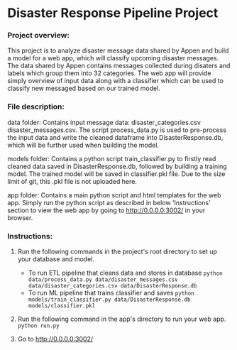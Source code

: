 
# Disaster Response Pipeline Project

### Project overview:
This project is to analyze disaster message data shared by Appen and build a model for a web app, which will classify upcoming disaster messages. The data shared by Appen contains messages collected during disaters and labels which group them into 32 categories. The web app will provide simply overview of input data along with a classifier which can be used to classify new messaged based on our trained model.

### File description:
data folder: 
Contains input message data: disaster_categories.csv disaster_messages.csv. The script process_data.py is used to pre-process the input data and write the cleaned dataframe into DisasterResponse.db, which will be further used when building the model.

models folder:
Contains a python script train_classifier.py to firstly read cleaned data saved in DisasterResponse.db, followed by building a training model. The trained model will be saved in classifier.pkl file. Due to the size limit of git, this .pkl file is not uploaded here.

app folder:
Contains a main python script and html templates for the web app. Simply run the python script as described in below 'Instructions' section to view the web app by going to http://0.0.0.0:3002/ in your browser.

### Instructions:
1. Run the following commands in the project's root directory to set up your database and model.

    - To run ETL pipeline that cleans data and stores in database
        `python data/process_data.py data/disaster_messages.csv data/disaster_categories.csv data/DisasterResponse.db`
    - To run ML pipeline that trains classifier and saves
        `python models/train_classifier.py data/DisasterResponse.db models/classifier.pkl`

2. Run the following command in the app's directory to run your web app.
    `python run.py`

3. Go to http://0.0.0.0:3002/


